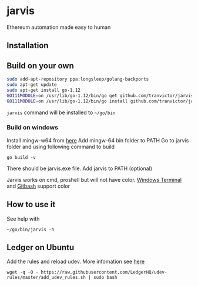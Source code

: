 # jarvis
Ethereum automation made easy to human

## Installation

## Build on your own

```bash
sudo add-apt-repository ppa:longsleep/golang-backports
sudo apt-get update
sudo apt-get install go-1.12
GO111MODULE=on /usr/lib/go-1.12/bin/go get github.com/tranvictor/jarvis@v0.0.1
GO111MODULE=on /usr/lib/go-1.12/bin/go install github.com/tranvictor/jarvis
```

`jarvis` command will be installed to `~/go/bin`

### Build on windows
Install mingw-w64 from [here](https://sourceforge.net/projects/mingw-w64/files/Toolchains%20targetting%20Win32/Personal%20Builds/mingw-builds/installer/mingw-w64-install.exe/download)
Add mingw-64 bin folder to PATH
Go to jarvis folder and using following command to build
```
go build -v
```
There should be jarvis.exe file. Add jarvis to PATH (optional)

Jarvis works on cmd, proshell but will not  have color. 
[Windows Terminal](https://www.microsoft.com/en-us/p/windows-terminal-preview/9n0dx20hk701?activetab=pivot:overviewtab) and [Gitbash](https://gitforwindows.org/) support color


## How to use it

See help with
```
~/go/bin/jarvis -h
```

## Ledger on Ubuntu
Add the rules and reload udev. More infomation see [here](https://support.ledger.com/hc/en-us/articles/115005165269-Fix-connection-issues)
```
wget -q -O - https://raw.githubusercontent.com/LedgerHQ/udev-rules/master/add_udev_rules.sh | sudo bash
```
